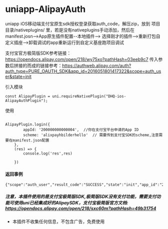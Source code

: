 # uniapp-AlipayAuth
uniapp iOS移动端支付宝原生sdk授权登录获取auth_code，解压zip，放到  项目目录/nativeplugins/   里，若是没有nativeplugins手动添加，然后在manifest.josn-->App原生插件配置--本地插件--> 选择刚才的插件-->重新打包自定义插座-->卸载调试的app重新运行到自定义基座跑项目调试

支付宝官方极简版SDK参考链接：https://opendocs.alipay.com/open/218/wy75xo?pathHash=03eeb9c7
传入参数后拼接的而成的链接参考：https://authweb.alipay.com/auth?auth_type=PURE_OAUTH_SDK&app_id=2016051801417322&scope=auth_user&state=init


引入模块
```
const AlipayPlugin = uni.requireNativePlugin("DHQ-ios-AlipayAuthPlugin");

```

使用
```
    
AlipayPlugin.login({
		appId: '200000000000004',  //你在支付宝平台申请的App ID
		scheme: 'alixpayhbilderhello'  // 需要传到支付宝SDK的scheme,注意需要在manifest.json配置
	},
	(res) => {
		console.log('res',res)
						
	})

```
#### 返回事例

```
{"scope":"auth_user","result_code":"SUCCESS","state":"init","app_id":"2xxxxxxxxxxxx4","auth_code":"xxxxxxxxxxxxxxxxxxx"}

```



##### 注意，本插件使用的是支付宝极简版SDK,极简版SDK没有支付功能，需要支付功能可使用uni已经集成好的AlipaySDK，支付宝极简版官方文档: https://opendocs.alipay.com/open/218/sxc60m?pathHash=49b31754

* 本插件不收集任何信息，不包含广告，免费使用
